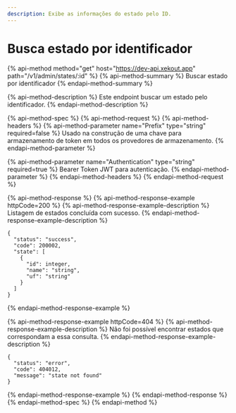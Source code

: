 ```yaml
---
description: Exibe as informações do estado pelo ID.
---
```


# Busca estado por identificador

{% api-method method="get" host="https://dev-api.xekout.app" path="/v1/admin/states/:id" %}
{% api-method-summary %}
Buscar estado por identificador
{% endapi-method-summary %}

{% api-method-description %}
Este endpoint buscar um estado pelo identificador.
{% endapi-method-description %}

{% api-method-spec %}
{% api-method-request %}
{% api-method-headers %}
{% api-method-parameter name="Prefix" type="string" required=false %}
Usado na construção de uma chave para armazenamento de token em todos os provedores de armazenamento.
{% endapi-method-parameter %}

{% api-method-parameter name="Authentication" type="string" required=true %}
Bearer Token JWT para autenticação.
{% endapi-method-parameter %}
{% endapi-method-headers %}
{% endapi-method-request %}

{% api-method-response %}
{% api-method-response-example httpCode=200 %}
{% api-method-response-example-description %}
Listagem de estados concluída com sucesso.
{% endapi-method-response-example-description %}

```text
{
  "status": "success",
  "code": 200002,
  "state": [
    {
      "id": integer,
      "name": "string",
      "uf": "string"
    }
  ]
}
```
{% endapi-method-response-example %}

{% api-method-response-example httpCode=404 %}
{% api-method-response-example-description %}
Não foi possível encontrar estados que correspondam a essa consulta.
{% endapi-method-response-example-description %}

```text
{
  "status": "error",
  "code": 404012,
  "message": "state not found"
}
```
{% endapi-method-response-example %}
{% endapi-method-response %}
{% endapi-method-spec %}
{% endapi-method %}


